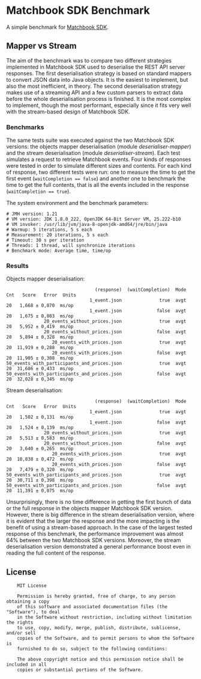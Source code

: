 # Matchbook SDK Benchmark

A simple benchmark for [Matchbook SDK](https://github.com/matchbook-technology/matchbook-sdk).

## Mapper vs Stream

The aim of the benchmark was to compare two different strategies implemented in Matchbook SDK used to deserialise the
REST API server responses. The first deserialisation strategy is based on standard mappers to convert JSON data into
Java objects. It is the easiest to implement, but also the most inefficient, in theory. The second deserialisation
strategy makes use of a streaming API and a few custom parsers to extract data before the whole deserialisation process
is finished. It is the most complex to implement, though the most performant, especially since it fits very well with
the stream-based design of Matchbook SDK.

### Benchmarks

The same tests suite was executed against the two Matchbook SDK versions: the objects mapper deserialisation (module
_deserialiser-mapper_) and the stream deserialisation (module _deserialiser-stream_). Each test simulates a request to
retrieve Matchbook events. Four kinds of responses were tested in order to simulate different sizes and contents. For
each kind of response, two different tests were run: one to measure the time to get the first event
(`waitCompletion == false`) and another one to benchmark the time to get the full contents, that is all the events
included in the response (`waitCompletion == true`).

The system environment and the benchmark parameters:
```text
# JMH version: 1.21
# VM version: JDK 1.8.0_222, OpenJDK 64-Bit Server VM, 25.222-b10
# VM invoker: /usr/lib/jvm/java-8-openjdk-amd64/jre/bin/java
# Warmup: 5 iterations, 5 s each
# Measurement: 20 iterations, 5 s each
# Timeout: 30 s per iteration
# Threads: 1 thread, will synchronize iterations
# Benchmark mode: Average time, time/op
```

### Results

Objects mapper deserialisation:
```text
                                 (response)  (waitCompletion)  Mode  Cnt   Score   Error  Units
                               1_event.json              true  avgt   20   1,668 ± 0,070  ms/op
                               1_event.json             false  avgt   20   1,675 ± 0,083  ms/op
              20_events_without_prices.json              true  avgt   20   5,952 ± 0,419  ms/op
              20_events_without_prices.json             false  avgt   20   5,894 ± 0,328  ms/op
                 20_events_with_prices.json              true  avgt   20  11,919 ± 0,288  ms/op
                 20_events_with_prices.json             false  avgt   20  11,905 ± 0,308  ms/op
50_events_with_participants_and_prices.json              true  avgt   20  31,686 ± 0,433  ms/op
50_events_with_participants_and_prices.json             false  avgt   20  32,028 ± 0,345  ms/op
```

Stream deserialisation:
```text
                                 (response)  (waitCompletion)  Mode  Cnt   Score   Error  Units
                               1_event.json              true  avgt   20   1,502 ± 0,131  ms/op
                               1_event.json             false  avgt   20   1,524 ± 0,139  ms/op
              20_events_without_prices.json              true  avgt   20   5,513 ± 0,583  ms/op
              20_events_without_prices.json             false  avgt   20   3,640 ± 0,265  ms/op
                 20_events_with_prices.json              true  avgt   20  10,838 ± 0,472  ms/op
                 20_events_with_prices.json             false  avgt   20   7,479 ± 0,320  ms/op
50_events_with_participants_and_prices.json              true  avgt   20  30,711 ± 0,398  ms/op
50_events_with_participants_and_prices.json             false  avgt   20  11,391 ± 0,075  ms/op
```

Unsurprisingly, there is no time difference in getting the first bunch of data or the full response in the objects
mapper Matchbook SDK version. However, there is big difference in the stream deserialisation version, where it is
evident that the larger the response and the more impacting is the benefit of using a stream-based approach. In the case
of the largest tested response of this benchmark, the performance improvement was almost 64% between the two Matchbook
SDK versions. Moreover, the stream deserialisation version demonstrated a general performance boost even in reading the
full content of the response.

## License
```
    MIT License
    
    Permission is hereby granted, free of charge, to any person obtaining a copy
    of this software and associated documentation files (the "Software"), to deal
    in the Software without restriction, including without limitation the rights
    to use, copy, modify, merge, publish, distribute, sublicense, and/or sell
    copies of the Software, and to permit persons to whom the Software is
    furnished to do so, subject to the following conditions:
    
    The above copyright notice and this permission notice shall be included in all
    copies or substantial portions of the Software.
```